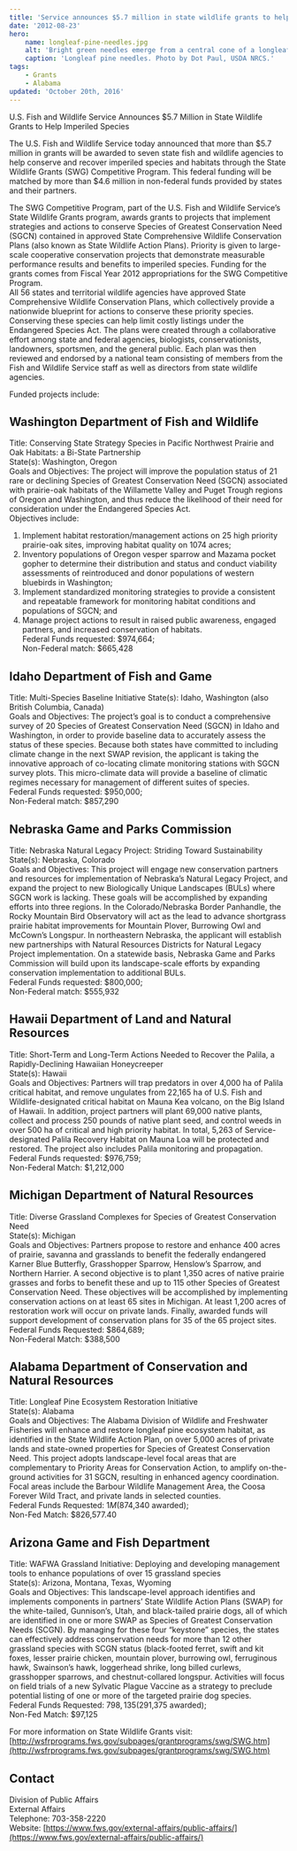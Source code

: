 ```yaml
---
title: 'Service announces $5.7 million in state wildlife grants to help imperiled species'
date: '2012-08-23'
hero:
    name: longleaf-pine-needles.jpg
    alt: 'Bright green needles emerge from a central cone of a longleaf pine tree'
    caption: 'Longleaf pine needles. Photo by Dot Paul, USDA NRCS.'
tags:
    - Grants
    - Alabama
updated: 'October 20th, 2016'
---
```


U.S. Fish and Wildlife Service Announces $5.7 Million in State Wildlife Grants to Help Imperiled Species  

The U.S. Fish and Wildlife Service today announced that more than $5.7 million in grants will be awarded to seven state fish and wildlife agencies to help conserve and recover imperiled species and habitats through the State Wildlife Grants (SWG) Competitive Program. This federal funding will be matched by more than $4.6 million in non-federal funds provided by states and their partners.  

The SWG Competitive Program, part of the U.S. Fish and Wildlife Service’s State Wildlife Grants program, awards grants to projects that implement strategies and actions to conserve Species of Greatest Conservation Need (SGCN) contained in approved State Comprehensive Wildlife Conservation Plans (also known as State Wildlife Action Plans). Priority is given to large-scale cooperative conservation projects that demonstrate measurable performance results and benefits to imperiled species. Funding for the grants comes from Fiscal Year 2012 appropriations for the SWG Competitive Program.  
All 56 states and territorial wildlife agencies have approved State Comprehensive Wildlife Conservation Plans, which collectively provide a nationwide blueprint for actions to conserve these priority species. Conserving these species can help limit costly listings under the Endangered Species Act. The plans were created through a collaborative effort among state and federal agencies, biologists, conservationists, landowners, sportsmen, and the general public. Each plan was then reviewed and endorsed by a national team consisting of members from the Fish and Wildlife Service staff as well as directors from state wildlife agencies.  

Funded projects include:  

## Washington Department of Fish and Wildlife  

Title: Conserving State Strategy Species in Pacific Northwest Prairie and Oak Habitats: a Bi-State Partnership  
State(s): Washington, Oregon  
Goals and Objectives: The project will improve the population status of 21 rare or declining Species of Greatest Conservation Need (SGCN) associated with prairie-oak habitats of the Willamette Valley and Puget Trough regions of Oregon and Washington, and thus reduce the likelihood of their need for consideration under the Endangered Species Act.  
Objectives include:  

  1. Implement habitat restoration/management actions on 25 high priority prairie-oak sites, improving habitat quality on 1074 acres;  
  2. Inventory populations of Oregon vesper sparrow and Mazama pocket gopher to determine their distribution and status and conduct viability assessments of reintroduced and donor populations of western bluebirds in Washington;  
  3. Implement standardized monitoring strategies to provide a consistent and repeatable framework for monitoring habitat conditions and populations of SGCN; and  
  4. Manage project actions to result in raised public awareness, engaged partners, and increased conservation of habitats.  
Federal Funds requested: $974,664;  
Non-Federal match: $665,428  

## Idaho Department of Fish and Game  

Title: Multi-Species Baseline Initiative State(s): Idaho, Washington (also British Columbia, Canada)  
Goals and Objectives: The project’s goal is to conduct a comprehensive survey of 20 Species of Greatest Conservation Need (SGCN) in Idaho and Washington, in order to provide baseline data to accurately assess the status of these species. Because both states have committed to including climate change in the next SWAP revision, the applicant is taking the innovative approach of co-locating climate monitoring stations with SGCN survey plots. This micro-climate data will provide a baseline of climatic regimes necessary for management of different suites of species.  
Federal Funds requested: $950,000;  
Non-Federal match: $857,290  

## Nebraska Game and Parks Commission  

Title: Nebraska Natural Legacy Project: Striding Toward Sustainability  
State(s): Nebraska, Colorado  
Goals and Objectives: This project will engage new conservation partners and resources for implementation of Nebraska’s Natural Legacy Project, and expand the project to new Biologically Unique Landscapes (BULs) where SGCN work is lacking. These goals will be accomplished by expanding efforts into three regions. In the Colorado/Nebraska Border Panhandle, the Rocky Mountain Bird Observatory will act as the lead to advance shortgrass prairie habitat improvements for Mountain Plover, Burrowing Owl and McCown’s Longspur. In northeastern Nebraska, the applicant will establish new partnerships with Natural Resources Districts for Natural Legacy Project implementation. On a statewide basis, Nebraska Game and Parks Commission will build upon its landscape-scale efforts by expanding conservation implementation to additional BULs.  
Federal Funds requested: $800,000;  
Non-Federal match: $555,932  

## Hawaii Department of Land and Natural Resources  

Title: Short-Term and Long-Term Actions Needed to Recover the Palila, a Rapidly-Declining Hawaiian Honeycreeper  
State(s): Hawaii  
Goals and Objectives: Partners will trap predators in over 4,000 ha of Palila critical habitat, and remove ungulates from 22,165 ha of U.S. Fish and Wildlife-designated critical habitat on Mauna Kea volcano, on the Big Island of Hawaii. In addition, project partners will plant 69,000 native plants, collect and process 250 pounds of native plant seed, and control weeds in over 500 ha of critical and high priority habitat. In total, 5,263 of Service-designated Palila Recovery Habitat on Mauna Loa will be protected and restored. The project also includes Palila monitoring and propagation.  
Federal Funds requested: $976,759;  
Non-Federal Match: $1,212,000  

## Michigan Department of Natural Resources  

Title: Diverse Grassland Complexes for Species of Greatest Conservation Need  
State(s): Michigan  
Goals and Objectives: Partners propose to restore and enhance 400 acres of prairie, savanna and grasslands to benefit the federally endangered Karner Blue Butterfly, Grasshopper Sparrow, Henslow’s Sparrow, and Northern Harrier. A second objective is to plant 1,350 acres of native prairie grasses and forbs to benefit these and up to 115 other Species of Greatest Conservation Need. These objectives will be accomplished by implementing conservation actions on at least 65 sites in Michigan. At least 1,200 acres of restoration work will occur on private lands. Finally, awarded funds will support development of conservation plans for 35 of the 65 project sites.  
Federal Funds Requested: $864,689;  
Non-Federal Match: $388,500  

## Alabama Department of Conservation and Natural Resources  

Title: Longleaf Pine Ecosystem Restoration Initiative  
State(s): Alabama  
Goals and Objectives: The Alabama Division of Wildlife and Freshwater Fisheries will enhance and restore longleaf pine ecosystem habitat, as identified in the State Wildlife Action Plan, on over 5,000 acres of private lands and state-owned properties for Species of Greatest Conservation Need. This project adopts landscape-level focal areas that are complementary to Priority Areas for Conservation Action, to amplify on-the-ground activities for 31 SGCN, resulting in enhanced agency coordination. Focal areas include the Barbour Wildlife Management Area, the Coosa Forever Wild Tract, and private lands in selected counties.  
Federal Funds Requested: $1M ($874,340 awarded);  
Non-Fed Match: $826,577.40  

## Arizona Game and Fish Department  

Title: WAFWA Grassland Initiative: Deploying and developing management tools to enhance populations of over 15 grassland species  
State(s): Arizona, Montana, Texas, Wyoming  
Goals and Objectives: This landscape-level approach identifies and implements components in partners’ State Wildlife Action Plans (SWAP) for the white-tailed, Gunnison’s, Utah, and black-tailed prairie dogs, all of which are identified in one or more SWAP as Species of Greatest Conservation Needs (SCGN). By managing for these four “keystone” species, the states can effectively address conservation needs for more than 12 other grassland species with SCGN status (black-footed ferret, swift and kit foxes, lesser prairie chicken, mountain plover, burrowing owl, ferruginous hawk, Swainson’s hawk, loggerhead shrike, long billed curlews, grasshopper sparrows, and chestnut-collared longspur. Activities will focus on field trials of a new Sylvatic Plague Vaccine as a strategy to preclude potential listing of one or more of the targeted prairie dog species.  
Federal Funds Requested: $798,135($291,375 awarded);  
Non-Fed Match: $97,125  

For more information on State Wildlife Grants visit: [http://wsfrprograms.fws.gov/subpages/grantprograms/swg/SWG.htm](http://wsfrprograms.fws.gov/subpages/grantprograms/swg/SWG.htm)

## Contact

Division of Public Affairs  
External Affairs  
Telephone: 703-358-2220  
Website: [https://www.fws.gov/external-affairs/public-affairs/](https://www.fws.gov/external-affairs/public-affairs/)

